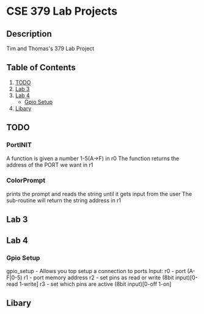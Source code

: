# CSE 379 Lab Projects

## Description
Tim and Thomas's 379 Lab Project

## Table of Contents

1. [TODO](#todo)
2. [Lab 3](#lab-3)
3. [Lab 4](#lab-4)
    - [Gpio Setup](#gpio-setup)
4. [Libary](#libary)

## TODO
### PortINIT
A function is given a number 1-5(A->F) in r0
The function returns the address of the PORT we want in r1

### ColorPrompt
prints the prompt and reads the string until it gets input from the user
The sub-routine will return the string address in r1


## Lab 3

## Lab 4

### Gpio Setup
gpio_setup - Allows you top setup a connection to ports
Input:  r0 - port (A-F|0-5)
		r1 - port memory address
		r2 - set pins as read or write (8bit input)[0-read 1-write]
		r3 - set which pins are active (8bit input)[0-off  1-on]



## Libary


